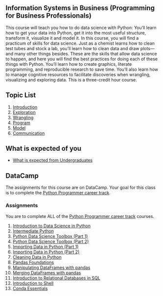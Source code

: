 ## Information Systems in Business (Programming for Business Professionals)

  This course will teach you how to do data science with Python: You’ll learn how to get your data into Python, get it into the most useful structure, transform it, visualize it and model it. In this course, you will find a practicum of skills for data science. Just as a chemist learns how to clean test tubes and stock a lab, you’ll learn how to clean data and draw plots—and many other things besides. These are the skills that allow data science to happen, and here you will find the best practices for doing each of these things with Python. You’ll learn how to create graphics, literate programming, and reproducible research to save time. You’ll also learn how to manage cognitive resources to facilitate discoveries when wrangling, visualizing and exploring data. This is a three-credit hour course.


## Topic List

1. [Introduction](00_introduction/README.md)
1. [Exploration](01_exploration/README.md)
1. [Wrangling](02_wrangle/README.md)
1. [Program](03_program/README.md)
1. [Model](04_model/README.md)
1. [Communication](05_communication/README.md)

## What is expected of you

- [What is expected from Undergraduates](../what_is_expected_undergrad.md)

## DataCamp

The assignments for this course are on DataCamp. Your goal for this class is to complete the [Python Programmer career track](https://www.datacamp.com/tracks/python-programmer). 

### Assignments
You are to complete ALL of the [Python Programmer career track](https://www.datacamp.com/tracks/python-programmer) courses. 
1. [Introduction to Data Science in Python](https://www.datacamp.com/courses/introduction-to-data-science-in-python)
1. [Intermediate Python](https://www.datacamp.com/courses/intermediate-python-for-data-science)
1. [Python Data Science Toolbox (Part 1)](https://www.datacamp.com/courses/python-data-science-toolbox-part-1)
1. [Python Data Science Toolbox (Part 2)](https://www.datacamp.com/courses/python-data-science-toolbox-part-2)
1. [Importing Data in Python (Part 1)](https://www.datacamp.com/courses/importing-data-in-python-part-1)
1. [Importing Data in Python (Part 2)](https://www.datacamp.com/courses/importing-data-in-python-part-2)
1. [Cleaning Data in Python](https://www.datacamp.com/courses/cleaning-data-in-python)
1. [Pandas Foundations](https://www.datacamp.com/courses/pandas-foundations)
1. [Manipulating DataFrames with pandas](https://www.datacamp.com/courses/manipulating-dataframes-with-pandas)
1. [Merging DataFrames with pandas](https://www.datacamp.com/courses/merging-dataframes-with-pandas)
1. [Introduction to Relational Databases in SQL](https://www.datacamp.com/courses/introduction-to-relational-databases-in-sql)
1. [Introduction to Shell](https://www.datacamp.com/courses/introduction-to-shell-for-data-science)
1. [Conda Essentials](https://www.datacamp.com/courses/conda-essentials)
